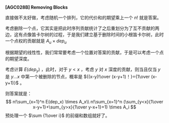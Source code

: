 **[AGC028B] Removing Blocks**

直接做不太好做，考虑随机一个排列，它的代价和的期望乘上一个 $n!$ 就是答案。
 
考虑删除一个点，它其实是把此时序列贡献统计了之后重划分为了互不贡献的两边，这有点像笛卡尔树的过程，于是我们建立基于删除时间的小根笛卡尔树，此时一个点权的贡献就是 $A_u\times dep_u$ 

根据期望的线性性，我们常常要考虑一个位置对答案的贡献，于是可以考虑一个点的期望深度。

考虑计算 $E(dep_y)$ ，此时，对于 $y<x$ ，考虑 $y$ 对 $x$ 深度的贡献，则当且仅当 $y$ 是 $y...x$ 中第一个被删除的节点，概率是 ${(x-y)!\over (x-y+1)！}={1\over (x-y+1)}$ 。

则答案就是：
$$
n!\sum_{x=1}^n E(dep_x) \times A_x\\
n!\sum_{x=1}^n (\sum_{y<x}{1\over x-y+1}+\sum_{y>x}{1\over y-x+1}+1) \times A_i
$$
预处理一个 $\sum {1\over i}$ 的前缀和数组就好了。